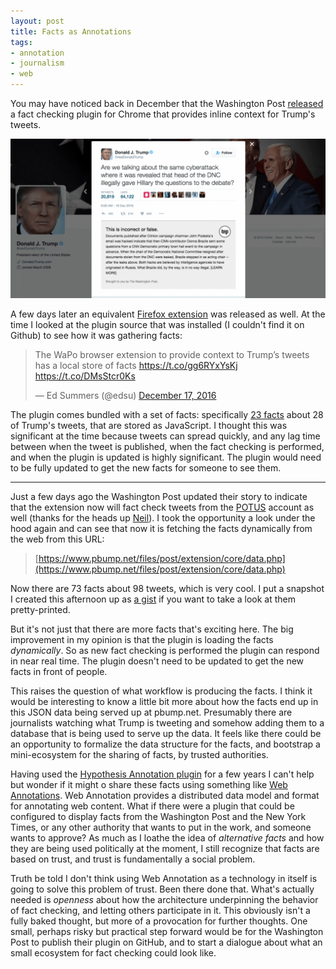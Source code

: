 ```yaml
---
layout: post
title: Facts as Annotations
tags:
- annotation
- journalism
- web
---
```



You may have noticed back in December that the Washington Post [released] a fact
checking plugin for Chrome that provides inline context for Trump's tweets.

<a href="https://www.washingtonpost.com/news/the-fix/wp/2016/12/16/now-you-can-fact-check-trumps-tweets-in-the-tweets-themselves/"><img class="img-fluid" src="/images/wapo-plugin.png"></a>

A few days later an equivalent [Firefox extension] was released as well. At the
time I looked at the plugin source that was installed (I couldn't find it on Github) to see how it was gathering facts:

<blockquote class="twitter-tweet" data-cards="hidden" data-lang="en"><p lang="en" dir="ltr">The WaPo browser extension to provide context to Trump’s tweets has a local store of facts <a href="https://t.co/gg6RYxYsKj">https://t.co/gg6RYxYsKj</a> <a href="https://t.co/DMsStcr0Ks">https://t.co/DMsStcr0Ks</a></p>&mdash; Ed Summers (@edsu) <a href="https://twitter.com/edsu/status/810174514197921792">December 17, 2016</a></blockquote> <script async src="//platform.twitter.com/widgets.js" charset="utf-8"></script>

The plugin comes bundled with a set of facts: specifically [23 facts] about 28
of Trump's tweets, that are stored as JavaScript. I thought this was significant
at the time because tweets can spread quickly, and any lag time between when the
tweet is published, when the fact checking is performed, and when the plugin is
updated is highly significant. The plugin would need to be fully updated to get
the new facts for someone to see them.

---

Just a few days ago the Washington Post updated their story to indicate that the
extension now will fact check tweets from the [POTUS] account as well (thanks
for the heads up [Neil]). I took the opportunity a look under the hood again and
can see that now it is fetching the facts dynamically from the web from this
URL:

> [https://www.pbump.net/files/post/extension/core/data.php](https://www.pbump.net/files/post/extension/core/data.php)

Now there are 73 facts about 98 tweets, which is very cool. I put a snapshot I
created this afternoon up as [a gist] if you want to take a look at them
pretty-printed. 

But it's not just that there are more facts that's exciting here. The big
improvement in my opinion is that the plugin is loading the facts *dynamically*.
So as new fact checking is performed the plugin can respond in near real time.
The plugin doesn't need to be updated to get the new facts in front of people.

This raises the question of what workflow is producing the facts.  I think it
would be interesting to know a little bit more about how the facts end up in
this JSON data being served up at pbump.net. Presumably there are journalists
watching what Trump is tweeting and somehow adding them to a database that is
being used to serve up the data. It feels like there could be an opportunity to
formalize the data structure for the facts, and bootstrap a mini-ecosystem for
the sharing of facts, by trusted authorities.

Having used the [Hypothesis Annotation plugin] for a few years I can't help but
wonder if it might o share these facts using something like [Web Annotations].
Web Annotation provides a distributed data model and format for annotating web
content.  What if there were a plugin that could be configured to display facts
from the Washington Post and the New York Times, or any other authority that
wants to put in the work, and someone wants to approve?  As much as I loathe the
idea of *alternative facts* and how they are being used politically at the
moment, I still recognize that facts are based on trust, and trust is
fundamentally a social problem.

Truth be told I don't think using Web Annotation as a technology in itself is
going to solve this problem of trust. Been there done that. What's actually
needed is *openness* about how the architecture underpinning the behavior of
fact checking, and letting others participate in it. This obviously isn't a
fully baked thought, but more of a provocation for further thoughts. One small,
perhaps risky but practical step forward would be for the Washington Post to
publish their plugin on GitHub, and to start a dialogue about what an small
ecosystem for fact checking could look like.


[released]: https://www.washingtonpost.com/news/the-fix/wp/2016/12/16/now-you-can-fact-check-trumps-tweets-in-the-tweets-themselves/?tid=sm_tw&utm_term=.1ebfcaa9e0c7
[Firefox extension]: https://addons.mozilla.org/en-US/firefox/addon/real-donald-context/
[POTUS]: https://twitter.com/POTUS
[Neil]: https://twitter.com/fraistat
[a gist]: https://gist.github.com/edsu/fa5b62a800be8bb9a68e84ef632f4ed7
[Hypothesis Annotation Plugin]: https://hypothes.is/
[Web Annotations]: http://w3c.github.io/web-annotation/model/wd2/
[23 facts]: https://gist.github.com/edsu/8adb6edd07304b89125710c13fd9e40e
